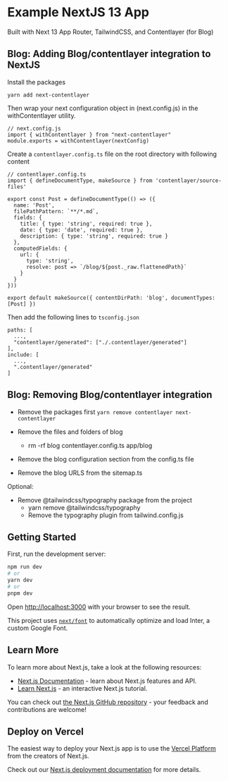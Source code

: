 # Example NextJS 13 App

Built with Next 13 App Router, TailwindCSS, and Contentlayer (for Blog)

## Blog: Adding Blog/contentlayer integration to NextJS
Install the packages 
```
yarn add next-contentlayer
```

Then wrap your next configuration object in (next.config.js) in the withContentlayer utility.
```
// next.config.js
import { withContentlayer } from "next-contentlayer"
module.exports = withContentlayer(nextConfig)
```

Create a `contentlayer.config.ts` file on the root directory with following content
```
// contentlayer.config.ts
import { defineDocumentType, makeSource } from 'contentlayer/source-files'

export const Post = defineDocumentType(() => ({
  name: 'Post',
  filePathPattern: `**/*.md`,
  fields: {
    title: { type: 'string', required: true },
    date: { type: 'date', required: true },
    description: { type: 'string', required: true }
  },
  computedFields: {
    url: {
      type: 'string',
      resolve: post => `/blog/${post._raw.flattenedPath}`
    }
  }
}))

export default makeSource({ contentDirPath: 'blog', documentTypes: [Post] })
```

Then add the following lines to `tsconfig.json`
```
paths: [
  ...,
  "contentlayer/generated": ["./.contentlayer/generated"]
],
include: [
  ...,
  ".contentlayer/generated"
] 
```


## Blog: Removing Blog/contentlayer integration

- Remove the packages first
  `yarn remove contentlayer next-contentlayer`

- Remove the files and folders of blog

  - rm -rf blog contentlayer.config.ts app/blog

- Remove the blog configuration section from the config.ts file
- Remove the blog URLS from the sitemap.ts

Optional:

- Remove @tailwindcss/typography package from the project
  - yarn remove @tailwindcss/typography
  - Remove the typography plugin from tailwind.config.js

## Getting Started

First, run the development server:

```bash
npm run dev
# or
yarn dev
# or
pnpm dev
```

Open [http://localhost:3000](http://localhost:3000) with your browser to see the result.

This project uses [`next/font`](https://nextjs.org/docs/basic-features/font-optimization) to automatically optimize and load Inter, a custom Google Font.

## Learn More

To learn more about Next.js, take a look at the following resources:

- [Next.js Documentation](https://nextjs.org/docs) - learn about Next.js features and API.
- [Learn Next.js](https://nextjs.org/learn) - an interactive Next.js tutorial.

You can check out [the Next.js GitHub repository](https://github.com/vercel/next.js/) - your feedback and contributions are welcome!

## Deploy on Vercel

The easiest way to deploy your Next.js app is to use the [Vercel Platform](https://vercel.com/new?utm_medium=default-template&filter=next.js&utm_source=create-next-app&utm_campaign=create-next-app-readme) from the creators of Next.js.

Check out our [Next.js deployment documentation](https://nextjs.org/docs/deployment) for more details.
